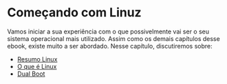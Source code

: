 # Começando com Linuz

Vamos iniciar a sua experiência com o que possivelmente vai ser o seu sistema operacional mais utilizado. Assim como os demais capítulos desse ebook, existe muito a ser abordado. Nesse capítulo, discutiremos sobre:

* [Resumo Linux](./1_Resumo%20Linux.md)
* [O que é Linux](./2_Linux.md)
* [Dual Boot](./3_Dual%20Boot.md)


<!-- * [Principais comandos](./4_Principais%20comandos.md)
* [\+ Comandos](./5_+%20Comandos.md)
* [Sugestões de aliases/functions](./6_Sugestão%20de%20aliases.md)
* [FAQ](./7_FAQ.md) -->

